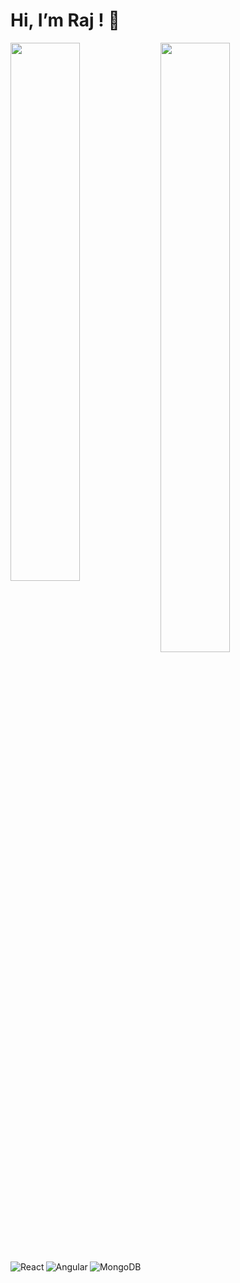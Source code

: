 # Hi, I’m Raj ! 👋

<img align="left" width="47%" src="https://github-readme-stats.vercel.app/api?username=Raj2k20&theme=highcontrast&show_icons=true"/>


<img align="left" height="50%" width="47%" src="https://github-readme-stats.vercel.app/api/top-langs/?username=Raj2k20&layout=compact"/>


<img align="left" alt="React" src="https://img.shields.io/badge/react-%2320232a.svg?style=for-the-badge&logo=react&logoColor=%2361DAFB"/>

<img align="left" alt="Angular" src="https://img.shields.io/badge/angular-%23DD0031.svg?style=for-the-badge&logo=angular&logoColor=white"/>

<img align="left" alt="MongoDB" src="https://img.shields.io/badge/MongoDB-%234ea94b.svg?style=for-the-badge&logo=mongodb&logoColor=white"/>
